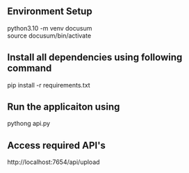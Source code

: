 ## Environment Setup
python3.10 -m venv docusum                  
source docusum/bin/activate
## Install all dependencies using following command
pip install -r requirements.txt

## Run the applicaiton using 
pythong api.py

## Access required API's 
  http://localhost:7654/api/upload

